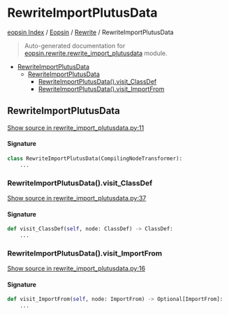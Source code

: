 # RewriteImportPlutusData

[eopsin Index](../../README.md#eopsin-index) /
[Eopsin](../index.md#eopsin) /
[Rewrite](./index.md#rewrite) /
RewriteImportPlutusData

> Auto-generated documentation for [eopsin.rewrite.rewrite_import_plutusdata](https://github.com/ImperatorLang/eopsin/blob/feat/docs/eopsin/rewrite/rewrite_import_plutusdata.py) module.

- [RewriteImportPlutusData](#rewriteimportplutusdata)
  - [RewriteImportPlutusData](#rewriteimportplutusdata-1)
    - [RewriteImportPlutusData().visit_ClassDef](#rewriteimportplutusdata()visit_classdef)
    - [RewriteImportPlutusData().visit_ImportFrom](#rewriteimportplutusdata()visit_importfrom)

## RewriteImportPlutusData

[Show source in rewrite_import_plutusdata.py:11](https://github.com/ImperatorLang/eopsin/blob/feat/docs/eopsin/rewrite/rewrite_import_plutusdata.py#L11)

#### Signature

```python
class RewriteImportPlutusData(CompilingNodeTransformer):
    ...
```

### RewriteImportPlutusData().visit_ClassDef

[Show source in rewrite_import_plutusdata.py:37](https://github.com/ImperatorLang/eopsin/blob/feat/docs/eopsin/rewrite/rewrite_import_plutusdata.py#L37)

#### Signature

```python
def visit_ClassDef(self, node: ClassDef) -> ClassDef:
    ...
```

### RewriteImportPlutusData().visit_ImportFrom

[Show source in rewrite_import_plutusdata.py:16](https://github.com/ImperatorLang/eopsin/blob/feat/docs/eopsin/rewrite/rewrite_import_plutusdata.py#L16)

#### Signature

```python
def visit_ImportFrom(self, node: ImportFrom) -> Optional[ImportFrom]:
    ...
```